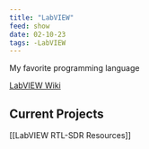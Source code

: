 ```yaml
---
title: "LabVIEW"
feed: show
date: 02-10-23
tags: -LabVIEW
---
```

My favorite programming language

[LabVIEW Wiki](https://labviewwiki.org/wiki/Home)

## Current Projects
[[LabVIEW RTL-SDR Resources]]
